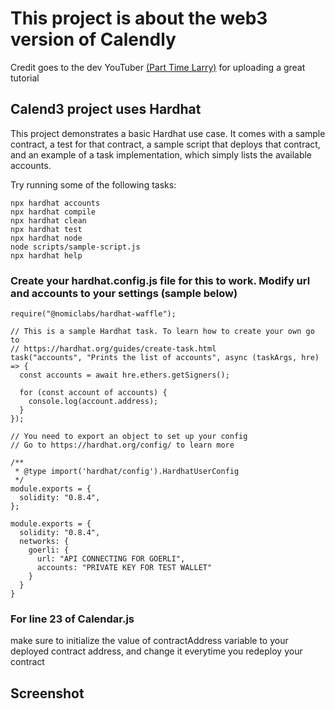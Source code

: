 # This project is about the web3 version of Calendly
Credit goes to the dev YouTuber [(Part Time Larry)](https://www.youtube.com/channel/UCY2ifv8iH1Dsgjrz-h3lWLQ) for uploading a great tutorial


## Calend3 project uses Hardhat

This project demonstrates a basic Hardhat use case. It comes with a sample contract, a test for that contract, a sample script that deploys that contract, and an example of a task implementation, which simply lists the available accounts.

Try running some of the following tasks:

```shell
npx hardhat accounts
npx hardhat compile
npx hardhat clean
npx hardhat test
npx hardhat node
node scripts/sample-script.js
npx hardhat help
```
### Create your hardhat.config.js file for this to work. Modify url and accounts to your settings (sample below)
```shell
require("@nomiclabs/hardhat-waffle");

// This is a sample Hardhat task. To learn how to create your own go to
// https://hardhat.org/guides/create-task.html
task("accounts", "Prints the list of accounts", async (taskArgs, hre) => {
  const accounts = await hre.ethers.getSigners();

  for (const account of accounts) {
    console.log(account.address);
  }
});

// You need to export an object to set up your config
// Go to https://hardhat.org/config/ to learn more

/**
 * @type import('hardhat/config').HardhatUserConfig
 */
module.exports = {
  solidity: "0.8.4",
};

module.exports = {
  solidity: "0.8.4",
  networks: {
    goerli: {
      url: "API CONNECTING FOR GOERLI",
      accounts: "PRIVATE KEY FOR TEST WALLET"
    }
  }
}
```

### For line 23 of Calendar.js
make sure to initialize the value of contractAddress variable to your deployed contract address,
and change it everytime you redeploy your contract

## Screenshot